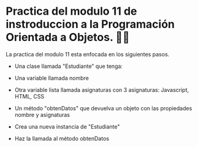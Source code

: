 # Practica del modulo 11 de instroduccion a la Programación Orientada a Objetos. 🧑‍💻

La practica del modulo 11 esta enfocada en los siguientes pasos.

- Una clase llamada "Estudiante" que tenga:

- Una variable llamada nombre

- Otra variable lista llamada asignaturas con 3 asignaturas: Javascript, HTML, CSS

- Un método "obtenDatos" que devuelva un objeto con las propiedades nombre y asignaturas

- Crea una nueva instancia de "Estudiante"

- Haz la llamada al método obtenDatos